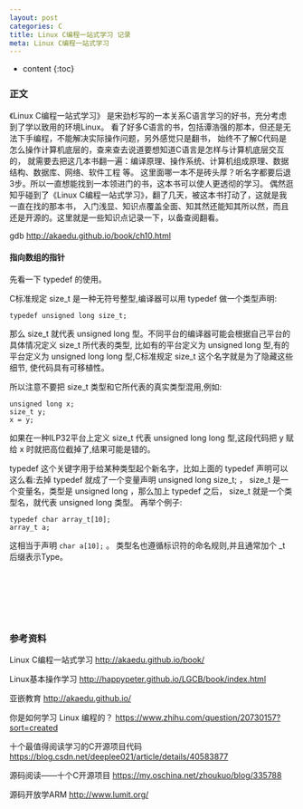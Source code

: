 ```yaml
---
layout: post
categories: C
title: Linux C编程一站式学习 记录
meta: Linux C编程一站式学习 
---
```

* content
{:toc}

### 正文

《Linux C编程一站式学习》 是宋劲杉写的一本关系C语言学习的好书，充分考虑到了学以致用的环境Linux。
看了好多C语言的书，包括谭浩强的那本，但还是无法下手编程，不能解决实际操作问题，另外感觉只是翻书，
始终不了解C代码是怎么操作计算机底层的，查来查去说道要想知道C语言是怎样与计算机底层交互的，
就需要去把这几本书翻一遍：编译原理、操作系统、计算机组成原理、数据结构、数据库、网络、软件工程 等。
这里面哪一本不是砖头厚？听名字都要后退3步。所以一直想能找到一本领进门的书，这本书可以使人更透彻的学习。
偶然逛知乎碰到了《Linux C编程一站式学习》，翻了几天，被这本书打动了，这就是我一直在找的那本书，
入门浅显、知识点覆盖全面、知其然还能知其所以然，而且还是开源的。这里就是一些知识点记录一下，以备查阅翻看。

gdb <http://akaedu.github.io/book/ch10.html>

#### 指向数组的指针

先看一下 typedef 的使用。

C标准规定 size_t 是一种无符号整型,编译器可以用 typedef 做一个类型声明:
```
typedef unsigned long size_t;
```

那么 size_t 就代表 unsigned long 型。不同平台的编译器可能会根据自己平台的具体情况定义 size_t 所代表的类型,
比如有的平台定义为 unsigned long 型,有的平台定义为 unsigned long long 型,C标准规定 size_t 这个名字就是为了隐藏这些细节,
使代码具有可移植性。

所以注意不要把 size_t 类型和它所代表的真实类型混用,例如:
```
unsigned long x;
size_t y;
x = y;
```

如果在一种ILP32平台上定义 size_t 代表 unsigned long long 型,这段代码把 y 赋给 x 时就把高位截掉了,结果可能是错的。

typedef 这个关键字用于给某种类型起个新名字，比如上面的 typedef 声明可以这么看:去掉 typedef 就成了一个变量声明 unsigned long size_t; ， 
size_t 是一个变量名，类型是 unsigned long ，那么加上 typedef 之后， size_t 就是一个类型名，就代表 unsigned long 类型。
再举个例子:
```
typedef char array_t[10];
array_t a;
```

这相当于声明 ```char a[10];``` 。 类型名也遵循标识符的命名规则,并且通常加个 _t 后缀表示Type。



<br/><br/><br/><br/><br/>
### 参考资料

Linux C编程一站式学习 <http://akaedu.github.io/book/>

Linux基本操作学习 <http://happypeter.github.io/LGCB/book/index.html>

亚嵌教育 <http://akaedu.github.io/>

你是如何学习 Linux 编程的？ <https://www.zhihu.com/question/20730157?sort=created>

十个最值得阅读学习的C开源项目代码 <https://blog.csdn.net/deeplee021/article/details/40583877>

源码阅读——十个C开源项目 <https://my.oschina.net/zhoukuo/blog/335788>

源码开放学ARM <http://www.lumit.org/>
